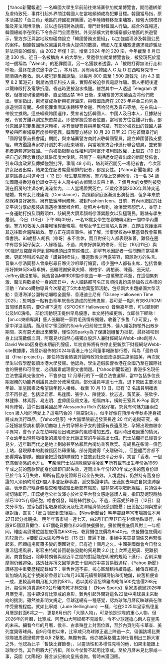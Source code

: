 【Yahoo新聞報道】一名韓國大學生早前前往柬埔寨參加就業博覽會，期間遭綁架及虐待致死，事件引起外界關注韓國人在當地頻頻成為犯罪目標。韓國當局指，原本活躍於「金三角」地區的跨國犯罪集團，近年陸續轉移至柬埔寨，經營大規模詐騙及非法賭博活動，並以虛假招聘為誘餌，專門針對韓國人行騙。綜合外媒報道，韓國總統李在明已下令各部門全面應對。外交部擴大對柬埔寨部分地區的旅遊警示，警方亦正與當地政府磋商設立「韓國警務支援組」，以加強處理涉及韓國公民的案件。根據韓國執政黨議員朴燦大提供的數據，韓國人在柬埔寨遭遇求職詐騙及非法禁錮的個案，由 2022 年僅 1 宗，增至 2024 年的 220 宗，今年截至 8 月已達 330 宗。近日一名被稱為 A 的大學生，受邀參加就業博覽會後，被發現死於當地一個稱為「Wench」的犯罪園區。另一名獲救者透露，A「被毆打得無法行走和呼吸，最終在送院途中身亡」。本月初，另有兩名韓國人 C 及 D 在西哈努克市一間酒店內獲救。兩人被犯罪集團誘騙，以每月 800 萬至 1,500 萬韓元（約 4.3 萬至 8.2 萬港元）聘請為資訊科技人員，實際卻被迫參與電話詐騙。兩人拒絕後遭以鐵棒毆打及電擊折磨，昏迷時更被潑水喚醒。雖然其中一人透過 Telegram 求救，但被發現後遭轉移，直至被囚禁 160 日後，柬埔寨警方突襲酒店將他們救出。專家指出，柬埔寨成為新興犯罪溫床，與韓國政府在 2023 年將金三角列為旅遊禁區有關。多個犯罪集團其後轉移至金邊、西哈努克及貢布等地，在白馬山一帶設立據點。這些組織跨國運作，受害者包括韓國人、中國人及日本人，且據點分散，令警方難以劃定旅遊禁區。即使掌握受害者位置，當地警方往往難以行動，部分原因是犯罪集團迅速轉移，亦有懷疑警員與黑幫勾結，有部分被救出的韓國人甚至被帶回柬埔寨再度參與犯罪。韓國警方將於 10 月 20 日至 23 日在首爾舉行的「國際警察首長會議」期間，與柬埔寨警方商討派駐韓國警員，設立韓國警務支援組。韓方鑑證專家亦計劃於本月赴柬埔寨，與當地警方合作進行聯合驗屍，並安排死者遺體運返韓國。一向被指限制女性權利的阿富汗塔利班政權，上周五（10 日）把自己的理念實踐於其駐印度大使館，召開了一場拒絕女記者出席的新聞發佈會，引來印度政界及傳媒強烈批評。事隔 48 小時，塔利班召開另一場記者會，今次容許女記者出席，結果坐在記者席最前排的記者，都是女性。【Yahoo新聞報道】港島南區壽山村道今日（ 13 日）發生雙屍慘案，警方晚上交待案情，指一名  34 歲法國籍持香港身份證女子在主人房中的衣帽間以皮帶上吊，7 個月大的女嬰則被發現在廚房的注滿水的洗澡盆內，二人當場證實死亡。51歲徐濠縈2006年與陳奕迅結婚，育有女兒陳康堤（Constance），為照顧家庭逐漸淡出演藝圈，但多年來依然保持良好狀態，擁有敏銳時尚觸覺，被封Fashion Icon。日前，有內地網民於社交平店分享於服裝店偶遇徐濠縈嘅合照。從照片中看到，徐濠縈素顏示人，並穿上一身運動打扮及頭戴頭巾，該網民大讚素顏嘅徐濠縈靚女以及極親民。觀塘有學生暈倒。 今日（13日）下午3時09分，一名18歲女學生在觀塘曉明街一間中學內暈倒。警方和救援人員接報後趕至現場，發現女學生已經陷入昏迷，立即由救護車將其送往聯合醫院搶救。警方正在調查事件。據了解，涉事學校為中華基督教會蒙民偉書院。93歲藝人胡楓（修哥）永不言休，而且對任何人都表現和善，難怪在圈中有眾多契仔契女，人緣極佳。不過，向來好脾氣的修哥，前日（10月11日）與90歲好友羅蘭齊齊到郵輪碼頭出席剪綵儀式，卻罕有地因記者一個問題而當場黑面，更即時叫該名記者「講聲對唔住」，獲道歉後才再露笑容，原諒對方的失言。音樂人徐浩同藝人曾樂彤尋日喺尖沙咀舉行婚宴，唔少圈中人都有出席，包括曾樂彤好姊妹阿Sa蔡卓妍，張繼聰謝安琪夫婦、陳柏宇、周柏豪、陳蕾、張天賦、Jeffrey魏浚笙等。徐浩曾為MIRROR製作歌曲一年一度萬聖節將至，在這個集刺激、魔法與歡樂於一身的節日中，大人細路都可名正言順扮鬼扮馬參加各式各樣的活動！Yahoo購物專員今次精選了5大本地萬聖節活動，包括兩大主題樂園大型活動：香港海洋公園有哈囉喂全園祭、香港迪士尼有「Disney Halloween Time 2025」；想刺激一點有由青年旅舍改造成的恐怖鬼屋，要可愛一點則有來KUROMI首間怪異影院，要Chill下還有《SPOOKY Halloween》音樂嘉年華，可以聽到軒公及MC演唱， 部份活動現正提供早鳥優惠，本文將持續更新，立即往下睇睇！【on.cc東網專訊】藝人張繼聰一家對毛孩情有獨鍾，收養了多隻「小可愛」，令家中洋溢溫情。而月前才領回家的Sparky日前發生意外，傭人姐姐拖牠外出散步期間，突有惡犬衝出來襲擊，懂性的Sparky為了保護姐姐奮力抵抗，最終被咬到身上出現數個血洞，阿聰見狀自然心痛獨立股評人兼財經網站Webb-site創辦人David Webb因身患末期前列腺癌，年初宣佈將有序停止更新旗下財經網站Webb-site數據庫，將最新發佈的2024年香港上市公司董事報酬排行榜，稱為「最終項目（final project）」。卸任特首後熱衷評論時政的全國政協副主席梁振英，再次就學生以假學歷報讀本港大學發聲。他認為，學生造假影響香港在全國乃至在國際社會的聲譽和可信度，必須嚴肅處理假文書問題。【Yahoo新聞報道】香港多名現任立法會議員先後宣佈，不會參加 12 月舉行的下一屆立法會選舉，當中包括多位長期服務的功能界別議員及部分政黨成員。部分議員年逾七十歲，退下原因主要涉及年齡、家庭因素及希望讓年輕人接棒。
截至 10 月 13 日，已有 12 名議員明確表示不再參選，包括梁君彥、馬逢國、張宇人、陳健波、狄志遠、黃英豪、張欣宇、林健鋒、林素蔚、易志明、盧偉國及周文港。相隔四年，橫跨王室與 K-Pop 兩大時尚陣營，這件出自英國品牌 Alessandra Rich 的格仔裙，究竟有何魅力讓兩位 Icon 級人物同時愛上？這場巧合的「隔空對決」，似乎好像在預示今年秋冬連身裙將成為流行單品。【Yahoo健康】中大醫學院最近發表長達 20 年的追蹤研究，揭示妊娠糖尿病和懷孕期血糖上升對孕婦和子女的健康有長遠風險，孕婦出現血糖水平異常，會令子女在幼年階段出現肥胖的風險增加五成，若同時出現過重的情況，子女幼年出現體脂積聚的風險會比代謝正常的孕婦高出七倍。巴士站欄杆已經買少見少，近年取而代之是地上劃線甚至依賴居內街坊乘客默契。有網民在柴灣一個巴士站，發現原本的劃線疑因路磚重鋪，部分竟變得「支離破碎」，但整體而言都不影響乘客排隊。他隨後把這條排隊線拍下並放到社交平台分享，笑言「香港，一個充滿藝術感的地方」。 ▼柴灣巴士站排隊線變得凌亂▼所有載有出生年份為1969年或之前的舊款智能身份證即日起失效，連同出生年份1970年或之後的舊身份證已於今年5月失效，即所有舊身份證即日起全告失效。入境處指，仍然持有舊身份證的人須預約前往6間人事登記辦事處，遞交換證申請。田蕊妮去年底自揭患肺腺癌，表示自己喺身體檢查嗰陣被驗出肺部有陰影，屬非常初期嘅肺腺癌，只須做手術切除即可。田蕊妮老公杜汶澤亦於社交平台發文感謝醫護人員，指田蕊妮現時肺部已100%冇癌細胞，唔會復發，叫粉絲們放心。不過，田蕊妮於昨日（12日）發文分享指，堂家姐對佢嘅身體狀況及杜汶澤經濟情況感到擔憂；田蕊妮公開與堂家姐對話，直言：「反白眼反到去後腦」。【Now新聞台】明年農曆年宵市場攤位本月27日起分批競投。 明年年宵市場一連七天，由2月11日至17日在14個地點舉行，共設915個濕貨攤位、647個乾貨攤位和26個快餐攤位。攤位競投底價與對上一年相同，維園濕貨攤位競投底價為6530元，乾貨攤位底價為8540元，快餐攤位底價則約12萬元。#要聞亞太區股市今日（13 日）普遍下挫，事緣中美貿易關係又再緊張起來。回顧這場反覆多變的兩國對奕，已有近十個月之久。中國美國商會今日發文重溫這場風暴，形容由特朗普回朝後發動的貿易戰 2.0 比上次牽連更廣、更難預測。商會指出，除非特朗普與習近平之間的對話能在明確的規範下進行，否則深層摩擦仍難避免。路透社亦撰文回望過去十個月的中美貿易戰過程，《Yahoo 新聞》謹將當中重要歷程記錄如下：零售世道不振，核心區舖租持續尋底。據傳媒報道，新加坡肉乾老字號美珍香最新以每月36萬元續租銅鑼灣怡和街地舖，較舊租便宜一成，更較高峰期月租大跌約58%。若以美珍香招牌豬肉乾每500克售價298元計，每個月須賣逾600公斤豬肉乾才夠交租！【Now Sports】皇家馬德里2026年月曆登場，當中卻沒有比寧咸的身影，難免引起外間對這名22歲中場球員未來動向的揣測。雖然並非明文規定，但球迷總有一種感覺，認為球隊月曆反映球員在隊中受重視程度。就如比寧咸（Jude Bellingham）一樣，他在2025年皇家馬德里月曆是封面6將之一，更是8月份的「大頭人物」，可見他是球隊的重心人物。但2026年的月曆，比寧咸、阿歷山大阿奴都不見縱影，令不少球迷擔心兩人在皇馬的未來。細看今年的月曆，侯辛、古拿殊登上封面位置，至於內頁則有卡華查、美列度奧等球員。自9月傷癒以來，比寧咸只為球隊正選上陣過一次，偏偏該場比賽球隊被馬德里體育會以5:2擊敗。無獨有偶，他亦被英格蘭主帥杜曹剔出三獅大軍之外，他認為此子「暫缺比賽節奏」，以靈活性和多樣性見稱的他，如果未能跟上球隊步伐，其作用將大打折扣，所以今仗暫不起用比寧咸。至於月曆未見比寧咸一事，英國《太陽報》聲言派記者向皇馬查詢，暫時未獲回應。